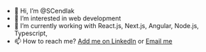 - 👋 Hi, I’m @SCendlak
- 👀 I’m interested in web development
- 🌱 I’m currently working with React.js, Next.js, Angular, Node.js, Typescript,
- 📫 How to reach me? [Add me on LinkedIn](https://www.linkedin.com/in/scendlak/) or [Email me](mailto:stancendlak@gmail.com)

<!---
SCendlak/SCendlak is a ✨ special ✨ repository because its `README.md` (this file) appears on your GitHub profile.
You can click the Preview link to take a look at your changes.
--->
